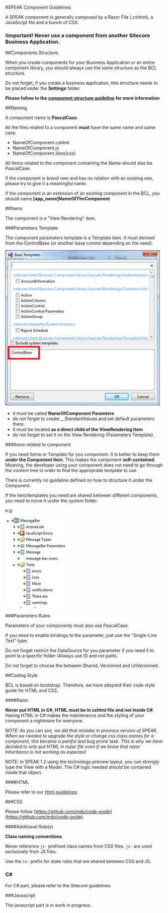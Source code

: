 #SPEAK Component Guidelines

A SPEAK component is generally composed by a Razor File (.cshtml), a JavaScript file and a bunch of CSS.

### !important! Never use a component from another Sitecore Business Application.

##Components Structure.

When you create components for your Business Application or an entire component library, you should always use the same structure as the BCL structure.

Do not forget, if you create a business application, this structure needs to be placed under the **Settings** folder.

**Please follow to the [component structure guideline](componentStructure.md) for more information** 

##Naming

A component name is **PascalCase**.

All the files related to a component **must** have the same name and same case.

- NameOfComponent.cshtml
- NameOfComponent.js
- NameOfComponent.(less|css)

All Items related to the component containing the Name should also be PascalCase.

If the component is brand new and has no relation with an existing one, please try to give it a meaningful name.

If the component is an extension of an existing component in the BCL, you should name **[app_name]NameOfTheComponent**

##Items

The component is a "View Rendering" item.

###Parameters Template

The component parameters template is a Template item. It must derived from the ControlBase (or another base control depending on the need).

![](component-base-template.png)

- it must be called **NameOfComponent Paramters**
- do not forget to create __StandardValues and set default parameters there.
- it must be located **as a direct child of the ViewRendering Item**
- do not forget to set it on the View Rendering (Parameters Template).

###Items related to component

If you need Items or Template for you component. It is better to keep them **under the Component Item**. This makes the component **self-contained**. Meaning, the developer using your component does not need to go through the content tree in order to find the appropriate template to use.

There is currently no guideline defined on how to structure it under the Component.

If the item/templates you need are shared between different components, you need to move it under the system folder.

e.g:

![](component-self-contain.PNG)

###Parameters Rules

Parameters of your components must also use PascalCase.

If you need to enable bindings to the parameter, just use the "Single-Line Text" type.

Do not forget restrict the DataSource for you parameter if you need it to point to a specific folder (Always use ID and not path).

Do not forget to choose the between Shared, Versioned and UnVersioned.


##Coding Style

BCL is based on bootstrap. Therefore, we have adopted their code style guide for HTML and CSS.

####Razor

**Never put HTML in C#, HTML must be in cshtml file and not inside C#**. Having HTML in C# makes the maintenance and the styling of your component a nightmare for everyone.

*NOTE: As you can see, we did that mistake in previous version of SPEAK. When we needed to upgrade the style or change css class names for a component, this became a painful and bug prone task. This is why we have decided to only put HTML in razor file even if we know that razor inheritance is not working as expected*

NOTE: In SPEAK 1.2 using the technology preview layout, you can strongly type the View with a Model. The C# logic needed should be contained inside that object.

####HTML

Please refer to our [Html guidelines](html.md)

###CSS

Please follow [https://github.com/mdo/code-guide](https://github.com/mdo/code-guide)

####Additional Rule(s)

**Class naming conventions**

Never reference ```js-``` prefixed class names from CSS files. ```js-``` are used exclusively from JS files.

Use the ```is-``` prefix for state rules that are shared between CSS and JS.

### C# 

For C# part, please refer to the Sitecore guidelines.

###Javascript

The javascript part is in work in progress.